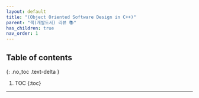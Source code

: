 ```yaml
---
layout: default
title: "(Object Oriented Software Design in C++)"
parent: "책(개발도서) 리뷰 📚"
has_children: true
nav_order: 1
---
```


## Table of contents
{: .no_toc .text-delta }

1. TOC
{:toc}

---


